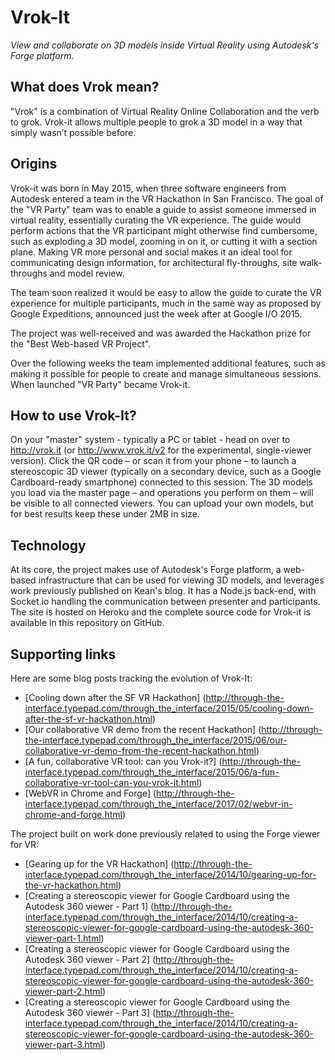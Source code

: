 # Vrok-It
_View and collaborate on 3D models inside Virtual Reality using Autodesk's Forge platform._

## What does Vrok mean?
"Vrok" is a combination of Virtual Reality Online Collaboration and the verb to grok. Vrok-it allows multiple people to grok a 3D model in a way that simply wasn’t possible before.

## Origins
Vrok-it was born in May 2015, when three software engineers from Autodesk entered a team in the VR Hackathon in San Francisco. The goal of the "VR Party" team was to enable a guide to assist someone immersed in virtual reality, essentially curating the VR experience. The guide would perform actions that the VR participant might otherwise find cumbersome, such as exploding a 3D model, zooming in on it, or cutting it with a section plane. Making VR more personal and social makes it an ideal tool for communicating design information, for architectural fly-throughs, site walk-throughs and model review.

The team soon realized it would be easy to allow the guide to curate the VR experience for multiple participants, much in the same way as proposed by Google Expeditions, announced just the week after at Google I/O 2015.

The project was well-received and was awarded the Hackathon prize for the "Best Web-based VR Project".

Over the following weeks the team implemented additional features, such as making it possible for people to create and manage simultaneous sessions. When launched "VR Party" became Vrok-it.

## How to use Vrok-It?
On your "master" system - typically a PC or tablet - head on over to http://vrok.it (or http://www.vrok.it/v2 for the experimental, single-viewer version).
Click the QR code – or scan it from your phone – to launch a stereoscopic 3D viewer (typically on a secondary device, such as a Google Cardboard-ready smartphone) connected to this session. The 3D models you load via the master page – and operations you perform on them – will be visible to all connected viewers. You can upload your own models, but for best results keep these under 2MB in size.

## Technology
At its core, the project makes use of Autodesk's Forge platform, a web-based infrastructure that can be used for viewing 3D models, and leverages work previously published on Kean's blog. It has a Node.js back-end, with Socket.io handling the communication between presenter and participants. The site is hosted on Heroku and the complete source code for Vrok-it is available in this repository on GitHub.

## Supporting links

Here are some blog posts tracking the evolution of Vrok-It:

* [Cooling down after the SF VR Hackathon] (http://through-the-interface.typepad.com/through_the_interface/2015/05/cooling-down-after-the-sf-vr-hackathon.html)
* [Our collaborative VR demo from the recent Hackathon] (http://through-the-interface.typepad.com/through_the_interface/2015/06/our-collaborative-vr-demo-from-the-recent-hackathon.html)
* [A fun, collaborative VR tool: can you Vrok-it?] (http://through-the-interface.typepad.com/through_the_interface/2015/06/a-fun-collaborative-vr-tool-can-you-vrok-it.html)
* [WebVR in Chrome and Forge] (http://through-the-interface.typepad.com/through_the_interface/2017/02/webvr-in-chrome-and-forge.html)

The project built on work done previously related to using the Forge viewer for VR:

* [Gearing up for the VR Hackathon] (http://through-the-interface.typepad.com/through_the_interface/2014/10/gearing-up-for-the-vr-hackathon.html)
* [Creating a stereoscopic viewer for Google Cardboard using the Autodesk 360 viewer - Part 1] (http://through-the-interface.typepad.com/through_the_interface/2014/10/creating-a-stereoscopic-viewer-for-google-cardboard-using-the-autodesk-360-viewer-part-1.html)
* [Creating a stereoscopic viewer for Google Cardboard using the Autodesk 360 viewer - Part 2] (http://through-the-interface.typepad.com/through_the_interface/2014/10/creating-a-stereoscopic-viewer-for-google-cardboard-using-the-autodesk-360-viewer-part-2.html)
* [Creating a stereoscopic viewer for Google Cardboard using the Autodesk 360 viewer - Part 3] (http://through-the-interface.typepad.com/through_the_interface/2014/10/creating-a-stereoscopic-viewer-for-google-cardboard-using-the-autodesk-360-viewer-part-3.html)

